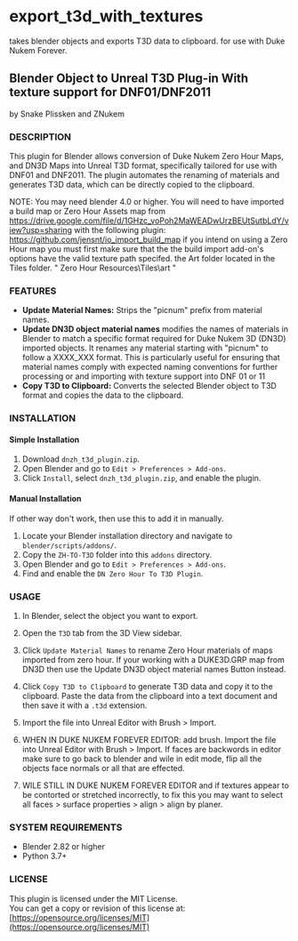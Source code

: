 # export_t3d_with_textures
takes blender objects and exports T3D data to clipboard. for use with Duke Nukem Forever.

## Blender Object to Unreal T3D Plug-in With texture support for DNF01/DNF2011  
by Snake Plissken and ZNukem

### DESCRIPTION

This plugin for Blender allows conversion of Duke Nukem Zero Hour Maps, and DN3D Maps into Unreal T3D format, specifically tailored for use with DNF01 and DNF2011. The plugin automates the renaming of materials and generates T3D data, which can be directly copied to the clipboard.

NOTE: You may need blender 4.0 or higher. You will need to have imported a build map or Zero Hour Assets map from https://drive.google.com/file/d/1GHzc_voPoh2MaWEADwUrzBEUtSutbLdY/view?usp=sharing with the following plugin:
https://github.com/jensnt/io_import_build_map
if you intend on using a Zero Hour map you must first make sure that the the build import add-on's options have the valid texture path specifed.
 the Art folder located in the Tiles folder. " Zero Hour Resources\Tiles\art " 

### FEATURES

- **Update Material Names:** Strips the "picnum" prefix from material names.
- **Update DN3D object material names**  modifies the names of materials in Blender to match a specific format required for Duke Nukem 3D (DN3D) imported objects. It renames any material starting with "picnum" to follow a XXXX_XXX format. This is particularly useful for ensuring that material names comply with expected naming conventions for further processing or and importing with texture support into DNF 01 or 11
- **Copy T3D to Clipboard:** Converts the selected Blender object to T3D format and copies the data to the clipboard.

### INSTALLATION

#### Simple Installation

1. Download `dnzh_t3d_plugin.zip`.
2. Open Blender and go to `Edit > Preferences > Add-ons`.
3. Click `Install`, select `dnzh_t3d_plugin.zip`, and enable the plugin.

#### Manual Installation
If other way don't work, then use this to add it in manually.

1. Locate your Blender installation directory and navigate to `blender/scripts/addons/`.
2. Copy the `ZH-TO-T3D` folder into this `addons` directory.
3. Open Blender and go to `Edit > Preferences > Add-ons`.
4. Find and enable the `DN Zero Hour To T3D Plugin`.

### USAGE

1. In Blender, select the object you want to export.
2. Open the `T3D` tab from the 3D View sidebar.
3. Click `Update Material Names` to rename Zero Hour materials of maps imported from zero hour. If your working with a DUKE3D.GRP map from DN3D then use the Update DN3D object material names Button instead.  
4. Click `Copy T3D to Clipboard` to generate T3D data and copy it to the clipboard. Paste the data from the clipboard into a text document and then save it with a `.t3d` extension.
5. Import the file into Unreal Editor with Brush > Import.

6. WHEN IN DUKE NUKEM FOREVER EDITOR: add brush. Import the file into Unreal Editor with Brush > Import. If faces are backwords in editor make sure to go back to blender and wile in edit mode, flip
    all the objects face normals or all that are effected.
7. WILE STILL IN DUKE NUKEM FOREVER EDITOR and if textures appear to be contorted or stretched incorrectly, to fix this you may want to select all faces > surface properties > align > align by planer.

### SYSTEM REQUIREMENTS

- Blender 2.82 or higher
- Python 3.7+

### LICENSE

This plugin is licensed under the MIT License.  
You can get a copy or revision of this license at:  
[https://opensource.org/licenses/MIT](https://opensource.org/licenses/MIT)


